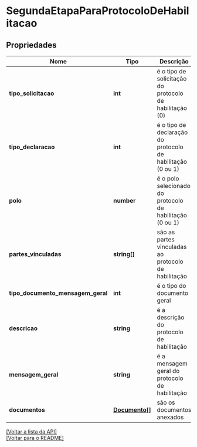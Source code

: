 # SegundaEtapaParaProtocoloDeHabilitacao

## Propriedades
Nome | Tipo | Descrição | Notas
------------ | ------------- | ------------- | -------------
**tipo_solicitacao** | **int** | é o tipo de solicitação do protocolo de habilitação (0) | [obrigatório] 
**tipo_declaracao** | **int** | é o tipo de declaração do protocolo de habilitação (0 ou 1)  | [obrigatório] 
**polo** | **number** | é o polo selecionado do protocolo de habilitação (0 ou 1)  | [obrigatório] 
**partes_vinculadas** | **string[]** | são as partes vinculadas ao protocolo de habilitação | [obrigatório] 
**tipo_documento_mensagem_geral** | **int** | é o tipo do documento geral | [obrigatório] 
**descricao** | **string** | é a descrição do protocolo de habilitação | [opcional] 
**mensagem_geral** | **string** | é a mensagem geral do protocolo de habilitação | [opcional] 
**documentos** | [**Documento[]**](../Documento.md) | são os documentos anexados | [opcional] 

[[Voltar a lista da API]](../../../README.md#Documentação-para-os-Endpoints-da-API)    
[[Voltar para o README]](../../../README.md#Intima.ai---SDK-PHP)

